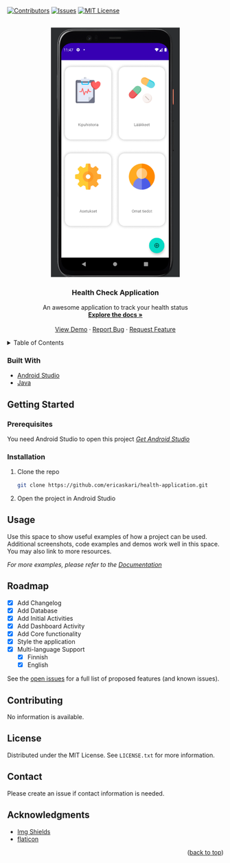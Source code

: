 <div id="top"></div>

<!-- PROJECT SHIELDS -->
<!--
*** https://www.markdownguide.org/basic-syntax/#reference-style-links
-->
[![Contributors][contributors-shield]][contributors-url]
[![Issues][issues-shield]][issues-url]
[![MIT License][license-shield]][license-url]



<!-- PROJECT LOGO -->
<br />
<div align="center">
  <a href="https://github.com/ericaskari/health-application">
    <img src="assets/preview.png" alt="Logo" width="300">
  </a>

<h3 align="center">Health Check Application</h3>

  <p align="center">
    An awesome application to track your health status
    <br />
    <a href="https://github.com/ericaskari/health-application"><strong>Explore the docs »</strong></a>
    <br />
    <br />
    <a href="https://github.com/ericaskari/health-application">View Demo</a>
    ·
    <a href="https://github.com/ericaskari/health-application/issues">Report Bug</a>
    ·
    <a href="https://github.com/ericaskari/health-application/issues">Request Feature</a>
  </p>
</div>



<!-- TABLE OF CONTENTS -->
<details>
  <summary>Table of Contents</summary>
  <ol>
    <li>
      <a href="#about-the-project">About The Project</a>
      <ul>
        <li><a href="#built-with">Built With</a></li>
      </ul>
    </li>
    <li>
      <a href="#getting-started">Getting Started</a>
      <ul>
        <li><a href="#prerequisites">Prerequisites</a></li>
        <li><a href="#installation">Installation</a></li>
      </ul>
    </li>
    <li><a href="#usage">Usage</a></li>
    <li><a href="#roadmap">Roadmap</a></li>
    <li><a href="#contributing">Contributing</a></li>
    <li><a href="#license">License</a></li>
    <li><a href="#contact">Contact</a></li>
    <li><a href="#acknowledgments">Acknowledgments</a></li>
  </ol>
</details>



<!-- ABOUT THE PROJECT -->
<!--## About The Project -->


### Built With


* [Android Studio](https://developer.android.com/studio)
* [Java](https://www.java.com/en/)


<!-- GETTING STARTED -->
## Getting Started

### Prerequisites

You need Android Studio to open this project _[Get Android Studio](https://developer.android.com/studio)_


### Installation

1. Clone the repo
   ```sh
   git clone https://github.com/ericaskari/health-application.git
   ```
2. Open the project in Android Studio



<!-- USAGE EXAMPLES -->
## Usage

Use this space to show useful examples of how a project can be used. Additional screenshots, code examples and demos work well in this space. You may also link to more resources.

_For more examples, please refer to the [Documentation](https://github.com/ericaskari/health-application)_



<!-- ROADMAP -->
## Roadmap

- [x] Add Changelog
- [x] Add Database
- [x] Add Initial Activities
- [x] Add Dashboard Activity
- [x] Add Core functionality
- [x] Style the application
- [x] Multi-language Support
    - [x] Finnish
    - [x] English

See the [open issues](https://github.com/ericaskari/health-application/issues) for a full list of proposed features (and known issues).

<!-- CONTRIBUTING -->
## Contributing
No information is available.

<!-- LICENSE -->
## License

Distributed under the MIT License. See `LICENSE.txt` for more information.


<!-- CONTACT -->
## Contact
Please create an issue if contact information is needed.

[//]: # (Your Name - [@your_twitter]&#40;https://twitter.com/your_username&#41; - email@example.com)
[//]: # (Project Link: [https://github.com/your_username/repo_name]&#40;https://github.com/your_username/repo_name&#41;)



<!-- ACKNOWLEDGMENTS -->
## Acknowledgments

[//]: # (Use this space to list resources you find helpful and would like to give credit to. I've included a few of my favorites to kick things off!)

* [Img Shields](https://shields.io)
* [flaticon](https://www.flaticon.com)


<!-- MARKDOWN LINKS & IMAGES -->
<!-- https://www.markdownguide.org/basic-syntax/#reference-style-links -->
[contributors-shield]: https://img.shields.io/github/contributors/ericaskari/health-application.svg?style=for-the-badge
[contributors-url]: https://github.com/ericaskari/health-application/graphs/contributors
[stars-url]: https://github.com/ericaskari/health-application/stargazers
[issues-shield]: https://img.shields.io/github/issues/ericaskari/health-application?style=for-the-badge
[issues-url]: https://github.com/ericaskari/health-application/issues
[license-shield]: https://img.shields.io/github/license/ericaskari/health-application.svg?style=for-the-badge
[license-url]: https://github.com/ericaskari/health-application/blob/main/LICENSE.txt

<p align="right">(<a href="#top">back to top</a>)</p>
